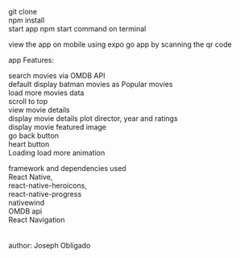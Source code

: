 git clone <br>
npm install <br>
start app npm start command on terminal <br>

view the app on mobile using expo go app by scanning the qr code

app Features:

search movies via OMDB API <br>
default display batman movies as Popular movies <br>
load more movies data <br>
scroll to top <br>
view movie details <br>
display movie details plot director, year and ratings <br>
display movie featured image <br>
go back button <br>
heart button <br>
Loading load more animation <br>

framework and dependencies used <br>
React Native, <br>
react-native-heroicons, <br>
react-native-progress <br>
nativewind <br>
OMDB api <br>
React Navigation <br>
 <br> <br>
author: Joseph Obligado

